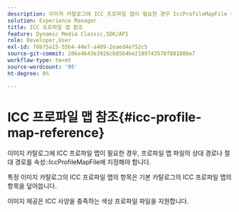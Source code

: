 ```yaml
---
description: 이미지 카탈로그에 ICC 프로파일 맵이 필요한 경우 IccProfileMapFile 속성에 프로파일 맵 파일의 상대 경로나 절대 경로를 지정해야 합니다.
solution: Experience Manager
title: ICC 프로파일 맵 참조
feature: Dynamic Media Classic,SDK/API
role: Developer,User
exl-id: f6b75a15-55b4-44e7-a409-2eaed4e752c5
source-git-commit: 206e4643e3926cb85b4be2189743578f88180be7
workflow-type: tm+mt
source-wordcount: '95'
ht-degree: 0%

---
```


# ICC 프로파일 맵 참조{#icc-profile-map-reference}

이미지 카탈로그에 ICC 프로파일 맵이 필요한 경우, 프로파일 맵 파일의 상대 경로나 절대 경로를 속성::IccProfileMapFile에 지정해야 합니다.

특정 이미지 카탈로그의 ICC 프로파일 맵의 항목은 기본 카탈로그의 ICC 프로파일 맵의 항목을 덮어씁니다.

이미지 제공은 ICC 사양을 충족하는 색상 프로파일 파일을 지원합니다.
